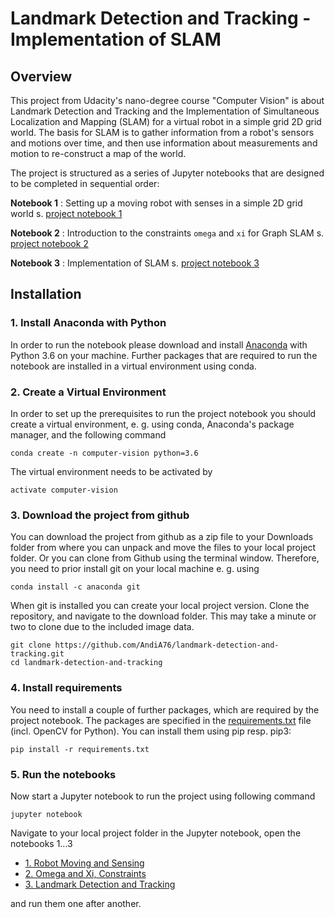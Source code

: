 # Landmark Detection and Tracking - Implementation of SLAM

## Overview

This project from Udacity's nano-degree course "Computer Vision" is about Landmark Detection and Tracking and the Implementation of Simultaneous Localization and Mapping (SLAM) for a virtual robot in a simple grid 2D grid world. The basis for SLAM is to gather information from a robot's sensors and motions over time, and then use information about measurements and motion to re-construct a map of the world.

The project is structured as a series of Jupyter notebooks that are designed to be completed in sequential order:

__Notebook 1__ : Setting up a moving robot with senses in a simple 2D grid world s. [project notebook 1](1_Robot_Moving_and_Sensing.ipynb)  

__Notebook 2__ : Introduction to the constraints `omega` and `xi` for Graph SLAM s. [project notebook 2](2_Omega_and_Xi_Constraints.ipynb)  

__Notebook 3__ : Implementation of SLAM s. [project notebook 3](3_Landmark_Detection_and_Tracking.ipynb)  



## Installation

### 1. Install Anaconda with Python

In order to run the notebook please download and install [Anaconda](https://docs.anaconda.com/anaconda/install/) with Python 3.6 on your machine. Further packages that are required to run the notebook are installed in a virtual environment using conda.


### 2. Create a Virtual Environment

In order to set up the prerequisites to run the project notebook you should create a virtual environment, e. g. using conda, Anaconda's package manager, and the following command

```
conda create -n computer-vision python=3.6
```

The virtual environment needs to be activated by

```
activate computer-vision
```

### 3. Download the project from github

You can download the project from github as a zip file to your Downloads folder from where you can unpack and move the files to your local project folder. Or you can clone from Github using the terminal window. Therefore, you need to prior install git on your local machine e. g. using

```
conda install -c anaconda git
```

When git is installed you can create your local project version. Clone the repository, and navigate to the download folder. This may take a minute or two to clone due to the included image data.

```
git clone https://github.com/AndiA76/landmark-detection-and-tracking.git
cd landmark-detection-and-tracking
```

### 4. Install requirements 

You need to install a couple of further packages, which are required by the project notebook. The packages are specified in the [requirements.txt](requirements.txt) file (incl. OpenCV for Python). You can install them using pip resp. pip3:

```
pip install -r requirements.txt
```

### 5. Run the notebooks

Now start a Jupyter notebook to run the project using following command

```
jupyter notebook
```

Navigate to your local project folder in the Jupyter notebook, open the notebooks 1...3

* [1. Robot Moving and Sensing](1_Robot_Moving_and_Sensing.ipynb)  
* [2. Omega and Xi, Constraints](2_Omega_and_Xi_Constraints.ipynb)  
* [3. Landmark Detection and Tracking](3_Landmark_Detection_and_Tracking.ipynb)  

and run them one after another.

